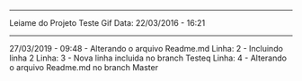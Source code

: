 ************************************
Leiame do Projeto Teste Gif
Data: 22/03/2016 - 16:21
************************************


27/03/2019 - 09:48 - Alterando o arquivo Readme.md
Linha: 2 - Incluindo linha 2
Linha: 3 - Nova linha incluida no branch Testeq
Linha: 4 - Alterando o arquivo Readme.md no branch Master